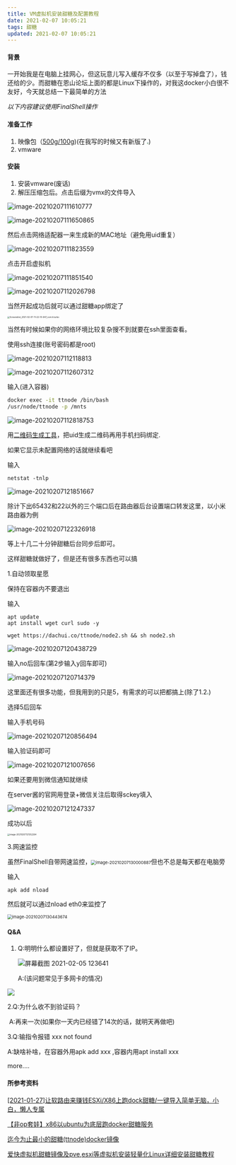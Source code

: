 ```yaml
---
title: VM虚拟机安装甜糖及配置教程
date: 2021-02-07 10:05:21
tags: 甜糖
updated: 2021-02-07 10:05:21
---
```


#### 背景

一开始我是在电脑上挂网心，但这玩意儿写入缓存不仅多（以至于写掉盘了），钱还给的少。而甜糖在恩山论坛上面的都是Linux下操作的，对我这docker小白很不友好，今天就总结一下最简单的方法

*以下内容建议使用FinalShell操作*

#### 准备工作

1. 映像包（[500g/100g](http://camc.ga:5218/ttnode))(在我写的时候又有新版了<img src="https://cdn.jsdelivr.net/gh/thun888/jian@master/coolapk_emotion_58_dogeyuanliangta.png" style="zoom:25%;" />)
2. vmware

#### 安装

1. 安装vmware(废话)
2. 解压压缩包后。点击后缀为vmx的文件导入

![image-20210207111610777](https://cdn.jsdelivr.net/gh/thun888/tuku@master/img/image-20210207111610777.png)

![image-20210207111650865](https://cdn.jsdelivr.net/gh/thun888/tuku@master/img/image-20210207111650865.png)

然后点击网络适配器一来生成新的MAC地址（避免用uid重复）

![image-20210207111823559](https://cdn.jsdelivr.net/gh/thun888/tuku@master/img/image-20210207111823559.png)

点击开启虚拟机

![image-20210207111851540](https://cdn.jsdelivr.net/gh/thun888/tuku@master/img/image-20210207111851540.png)

![image-20210207112026798](https://cdn.jsdelivr.net/gh/thun888/tuku@master/img/image-20210207112026798.png)

当然开起成功后就可以通过甜糖app绑定了

<img src="https://cdn.jsdelivr.net/gh/thun888/tuku@master/img/Screenshot_2021-02-07-11-22-10-647_com.tt.turbo.jpg" alt="Screenshot_2021-02-07-11-22-10-647_com.tt.turbo" style="zoom:33%;" />

当然有时候如果你的网络环境比较复杂搜不到就要在ssh里面查看。

使用ssh连接(账号密码都是root)

![image-20210207112118813](https://cdn.jsdelivr.net/gh/thun888/tuku@master/img/image-20210207112118813.png)

![image-20210207112607312](https://cdn.jsdelivr.net/gh/thun888/tuku@master/img/image-20210207112607312.png)

输入(进入容器)

```sh
docker exec -it ttnode /bin/bash
/usr/node/ttnode -p /mnts 
```

![image-20210207112818753](https://cdn.jsdelivr.net/gh/thun888/tuku@master/img/image-20210207112818753.png)

用[二维码生成工具](http://2v.dedecms.com/)，把uid生成二维码再用手机扫码绑定.

如果它显示未配置网络的话就继续看吧

  <script>
  new Artalk({
    el: '#ArtalkComments', // 元素选择
    placeholder: '来啊，快活啊 ( ゜- ゜)', // 占位符
    noComment: '快来成为第一个评论的人吧~', // 无评论时显示
    serverUrl: 'https://artalk.thun888.xyz/',
    readMore: { // 阅读更多配置
      pageSize: 15, // 每次请求获取评论数
      autoLoad: true // 滚动到底部自动加载
    }
  });
  </script>

输入

```
netstat -tnlp 
```

![image-20210207121851667](https://cdn.jsdelivr.net/gh/thun888/tuku@master/img/image-20210207121851667.png)

除计下出65432和22以外的三个端口后在路由器后台设置端口转发这里，以小米路由器为例

![image-20210207122326918](https://cdn.jsdelivr.net/gh/thun888/tuku@master/img/image-20210207122326918.png)

等上十几二十分钟甜糖后台同步后即可。

这样甜糖就做好了，但是还有很多东西也可以搞

1.自动领取星愿

保持在容器内不要退出

输入

```shell
apt update
apt install wget curl sudo -y
```

```shell
wget https://dachui.co/ttnode/node2.sh && sh node2.sh
```

![image-20210207120438729](https://cdn.jsdelivr.net/gh/thun888/tuku@master/img/image-20210207120438729.png)

输入no后回车(第2步输入y回车即可)



![image-20210207120714379](https://cdn.jsdelivr.net/gh/thun888/tuku@master/img/image-20210207120714379.png)

这里面还有很多功能，但我用到的只是5，有需求的可以把都搞上(除了1.2<img src="https://cdn.jsdelivr.net/gh/thun888/jian@master/coolapk_emotion_58_dogeyuanliangta.png" style="zoom:25%;" />)

选择5后回车

输入手机号码

![image-20210207120856494](https://cdn.jsdelivr.net/gh/thun888/tuku@master/img/image-20210207120856494.png)

输入验证码即可

![image-20210207121007656](https://cdn.jsdelivr.net/gh/thun888/tuku@master/img/image-20210207121007656.png)

如果还要用到微信通知就继续

在server酱的官网用登录+微信关注后取得sckey填入

![image-20210207121247337](https://cdn.jsdelivr.net/gh/thun888/tuku@master/img/image-20210207121247337.png)

成功以后

<img src="https://cdn.jsdelivr.net/gh/thun888/tuku@master/img/Screenshot_2021-02-07-12-14-30-735_com.tencent.mm.jpg" alt="image-20210207121352264" style="zoom: 33%;" />

3.网速监控

虽然FinalShell自带网速监控，<img src="C:\Users\22383\AppData\Roaming\Typora\typora-user-images\image-20210207130000887.png" alt="image-20210207130000887" style="zoom: 67%;" />但也不总是每天都在电脑旁

输入

```shell
apk add nload
```

然后就可以通过nload eth0来监控了

<img src="https://cdn.jsdelivr.net/gh/thun888/tuku@master/img/image-20210207130443674.png" alt="image-20210207130443674" style="zoom: 67%;" />

#### Q&A

1. Q:明明什么都设置好了，但就是获取不了IP。

   ![屏幕截图 2021-02-05 123641](https://cdn.jsdelivr.net/gh/thun888/tuku@master/img/%E5%B1%8F%E5%B9%95%E6%88%AA%E5%9B%BE%202021-02-05%20123641.png)

   A:(该问题常见于多网卡的情况)

<img src="https://cdn.jsdelivr.net/gh/thun888/tuku@master/img/ada.png"/>

 2.Q:为什么收不到验证码？

​    A:再来一次(如果你一天内已经错了14次的话，就明天再做吧)

3.Q:输指令报错 xxx not found

   A:缺啥补啥，在容器外用apk add xxx ,容器内用apt install xxx

more....

#### 所参考资料

[[2021-01-27]让软路由来赚钱ESXi/X86上跑dock甜糖/一键导入简单无脑，小白，懒人专属](https://www.right.com.cn/forum/thread-4063192-1-2.html)

[【非op套娃】x86以ubuntu为底层跑docker甜糖服务](https://www.right.com.cn/forum/thread-4052765-1-1.html)

[迄今为止最小的甜糖(ttnode)docker镜像](https://www.right.com.cn/forum/thread-4059329-1-1.html)

[爱快虚拟机甜糖镜像及pve,esxi等虚拟机安装轻量化Linux详细安装甜糖教程](https://www.right.com.cn/forum/thread-4060057-1-1.html)
